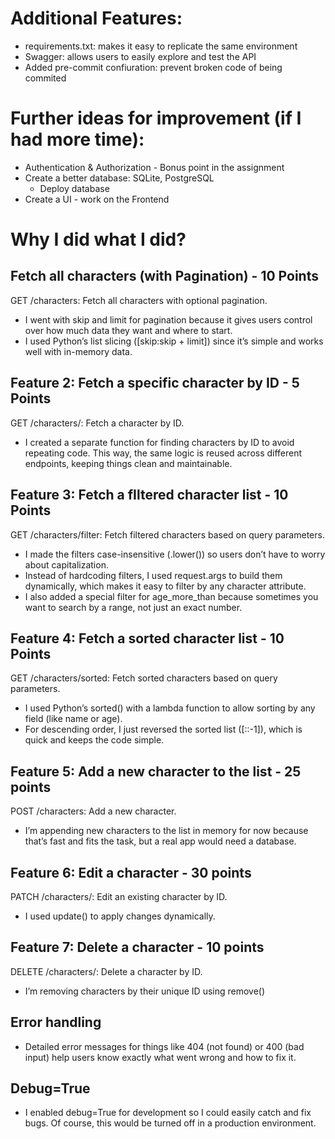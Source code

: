 
# Additional Features:
- requirements.txt: makes it easy to replicate the same environment
- Swagger: allows users to easily explore and test the API
- Added pre-commit confiuration: prevent broken code of being commited


# Further ideas for improvement (if I had more time):
- Authentication & Authorization - Bonus point in the assignment
- Create a better database: SQLite, PostgreSQL
  - Deploy database
- Create a UI - work on the Frontend


# Why I did what I did?

## Fetch all characters (with Pagination) - 10 Points
GET /characters: Fetch all characters with optional pagination.
- I went with skip and limit for pagination because it gives users control over how much data they want and where to start. 
- I used Python’s list slicing ([skip:skip + limit]) since it’s simple and works well with in-memory data.


## Feature 2: Fetch a specific character by ID - 5 Points
GET /characters/<id>: Fetch a character by ID.
- I created a separate function for finding characters by ID to avoid repeating code. This way, the same logic is reused across different endpoints, keeping things clean and maintainable.


## Feature 3: Fetch a fIltered character list - 10 Points
GET /characters/filter: Fetch filtered characters based on query parameters.
- I made the filters case-insensitive (.lower()) so users don’t have to worry about capitalization.
- Instead of hardcoding filters, I used request.args to build them dynamically, which makes it easy to filter by any character attribute.
- I also added a special filter for age_more_than because sometimes you want to search by a range, not just an exact number.


## Feature 4: Fetch a sorted character list - 10 Points
GET /characters/sorted: Fetch sorted characters based on query parameters.
- I used Python’s sorted() with a lambda function to allow sorting by any field (like name or age). 
- For descending order, I just reversed the sorted list ([::-1]), which is quick and keeps the code simple.


## Feature 5: Add a new character to the list - 25 points
POST /characters: Add a new character.
- I’m appending new characters to the list in memory for now because that’s fast and fits the task, but a real app would need a database.


## Feature 6: Edit a character - 30 points
PATCH /characters/<id>: Edit an existing character by ID.
- I used update() to apply changes dynamically.


## Feature 7: Delete a character - 10 points
DELETE /characters/<id>: Delete a character by ID.
- I’m removing characters by their unique ID using remove()


## Error handling
- Detailed error messages for things like 404 (not found) or 400 (bad input) help users know exactly what went wrong and how to fix it.


## Debug=True
- I enabled debug=True for development so I could easily catch and fix bugs. Of course, this would be turned off in a production environment.
